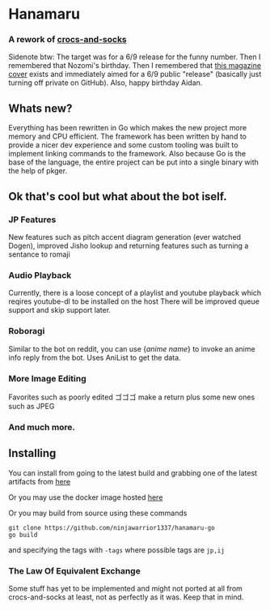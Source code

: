# Hanamaru
### A rework of [crocs-and-socks](https://github.com/ninjawarrior1337/crocs-and-socks/)
Sidenote btw: The target was for a 6/9 release for the funny number. Then I remembered that
Nozomi's birthday. Then I remembered that [this magazine cover](https://i.redd.it/dnittba9sfm41.jpg) exists 
and immediately aimed for a 6/9 public "release" (basically just turning off private on GitHub). Also, happy birthday Aidan.

## Whats new?
Everything has been rewritten in Go which makes the new project more memory and CPU efficient.
The framework has been written by hand to provide a nicer dev experience and some custom tooling was built 
to implement linking commands to the framework. Also because Go is the base of the language, the entire project can be
put into a single binary with the help of pkger.

## Ok that's cool but what about the bot iself.
### JP Features
New features such as pitch accent diagram generation (ever watched Dogen), improved Jisho lookup
and returning features such as turning a sentance to romaji

### Audio Playback
Currently, there is a loose concept of a playlist and youtube playback which reqires youtube-dl to be installed on the host
There will be improved queue support and skip support later.

### Roboragi
Similar to the bot on reddit, you can use {*anime name*} to invoke an anime info reply from the bot. Uses AniList to get
the data.

### More Image Editing
Favorites such as poorly edited ゴゴゴ make a return plus some new ones such as JPEG

### And much more.

## Installing
You can install from going to the latest build and grabbing one of the latest artifacts from [here](https://github.com/ninjawarrior1337/hanamaru-go/actions) <br>

Or you may use the docker image hosted [here](https://github.com/ninjawarrior1337/hanamaru-go/actions) <br>

Or you may build from source using these commands
```shell script
git clone https://github.com/ninjawarrior1337/hanamaru-go
go build
```
and specifying the tags with ```-tags``` where possible tags are ```jp,ij```

### The Law Of Equivalent Exchange
Some stuff has yet to be implemented and might not ported at all from crocs-and-socks
at least, not as perfectly as it was. Keep that in mind.



